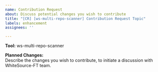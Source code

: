 ```yaml
---
name: Contribution Request
about: Discuss potential changes you wish to contribute
title: "[CR] [ws-multi-repo-scanner] Contribution Request Topic"
labels: enhancement
assignees: ''

---
```


**Tool:** ws-multi-repo-scanner

**Planned Changes:**  
Describe the changes you wish to contribute, to initiate a discussion with WhiteSource-FT team.
